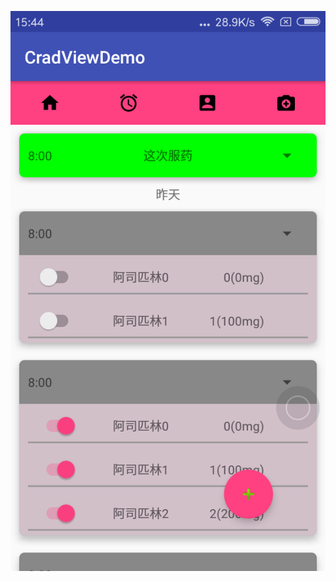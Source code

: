 ![image text](https://github.com/lijianyou-Herve/CradViewDemo/blob/fceed1b15b680c23991d8c8f5eb213d3984a344a/art/5BP%40KYX%7D4T1%5DBCCBWS9%24J8J.png)